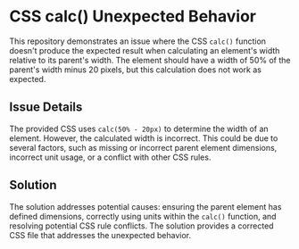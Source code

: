 # CSS calc() Unexpected Behavior

This repository demonstrates an issue where the CSS `calc()` function doesn't produce the expected result when calculating an element's width relative to its parent's width. The element should have a width of 50% of the parent's width minus 20 pixels, but this calculation does not work as expected.

## Issue Details

The provided CSS uses `calc(50% - 20px)` to determine the width of an element. However, the calculated width is incorrect.  This could be due to several factors, such as missing or incorrect parent element dimensions, incorrect unit usage, or a conflict with other CSS rules.

## Solution

The solution addresses potential causes: ensuring the parent element has defined dimensions, correctly using units within the `calc()` function, and resolving potential CSS rule conflicts.  The solution provides a corrected CSS file that addresses the unexpected behavior.